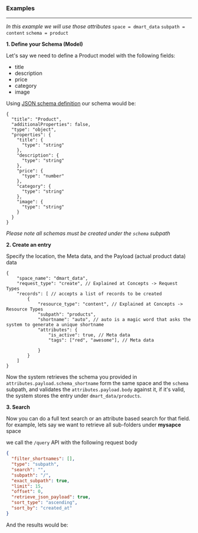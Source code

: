 <script>
  import {QueryType} from "@/dmart";
  import ListView from "@/components/management/ListView.svelte";
  import Tree from "./assets/tree.png"
</script>

### **Examples**

---

_In this example we will use those attributes_
`space = dmart_data`
`subpath = content`
`schema = product`

**1. Define your Schema (Model)**

Let's say we need to define a Product model with the following fields:

- title
- description
- price
- category
- image

Using [JSON schema definition](https://json-schema.org/) our schema would be:

```
{
  "title": "Product",
  "additionalProperties": false,
  "type": "object",
  "properties": {
    "title": {
      "type": "string"
    },
    "description": {
      "type": "string"
    },
    "price": {
      "type": "number"
    },
    "category": {
      "type": "string"
    },
    "image": {
      "type": "string"
    }
  }
}
```

_Please note all schemas must be created under the `schema` subpath_

**2. Create an entry**

Specify the location, the Meta data, and the Payload (actual product data) data

```
{
    "space_name": "dmart_data",
    "request_type": "create", // Explained at Concepts -> Request Types
    "records": [ // accepts a list of records to be created
        {
            "resource_type": "content", // Explained at Concepts -> Resource Types
            "subpath": "products",
            "shortname": "auto", // auto is a magic word that asks the system to generate a unique shortname
            "attributes": {
                "is_active": true, // Meta data
                "tags": ["red", "awesome"], // Meta data

            }
        }
    ]
}
```

Now the system retrieves the schema you provided in `attributes.payload.schema_shortname` form the same space and the `schema` subpath, and validates the `attributes.payload.body` against it,
if it's valid, the system stores the entry under `dmart_data/products`.

**3. Search**

Now you can do a full text search or an attribute based search for that field.
for example, lets say we want to retrieve all sub-folders under **mysapce** space

we call the `/query` API with the following request body

```json
{
  "filter_shortnames": [],
  "type": "subpath",
  "search": "",
  "subpath": "/",
  "exact_subpath": true,
  "limit": 15,
  "offset": 0,
  "retrieve_json_payload": true,
  "sort_type": "ascending",
  "sort_by": "created_at"
}
```

And the results would be:

<ListView
type={QueryType.subpath}
is_clickable={false}
/>
